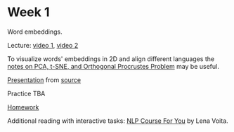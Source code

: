 # Week 1
Word embeddings.

Lecture: [video 1](https://youtu.be/3VBteQrakSg), [video 2](https://youtu.be/9PEqC96sat8)

To visualize words' embeddings in 2D and align different languages the [notes on PCA, t-SNE, and Orthogonal Procrustes Problem](https://github.com/anton-selitskiy/RIT_LLM/blob/main/Week01_embeddings/PCA_SNE_Procrustes.pdf) may be useful.

[Presentation](https://github.com/anton-selitskiy/RIT_LLM/blob/main/Week01_embeddings/01_word_embeddings.pdf) from [source](https://github.com/yandexdataschool/nlp_course/tree/2024/week01_embeddings)

Practice TBA

[Homework](https://github.com/anton-selitskiy/RIT_LLM/blob/main/Week01_embeddings/LLM_HW_01.ipynb)

Additional reading with interactive tasks: [NLP Course For You](https://lena-voita.github.io/nlp_course.html) by Lena Voita.
